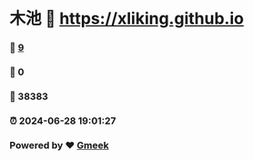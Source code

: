 # 木池 :link: https://xliking.github.io 
### :page_facing_up: [9](https://xliking.github.io/tag.html) 
### :speech_balloon: 0 
### :hibiscus: 38383 
### :alarm_clock: 2024-06-28 19:01:27 
### Powered by :heart: [Gmeek](https://github.com/Meekdai/Gmeek)

